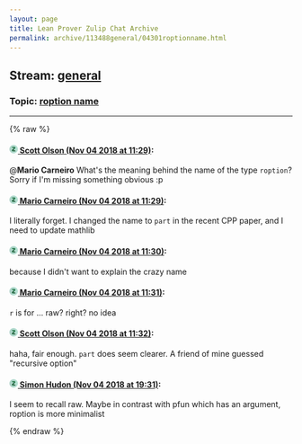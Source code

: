 ```yaml
---
layout: page
title: Lean Prover Zulip Chat Archive 
permalink: archive/113488general/04301roptionname.html
---
```


## Stream: [general](index.html)
### Topic: [roption name](04301roptionname.html)

---


{% raw %}
#### [![Click to go to Zulip](../../assets/img/zulip2.png) Scott Olson (Nov 04 2018 at 11:29)](https://leanprover.zulipchat.com/#narrow/stream/113488-general/topic/roption%20name/near/137151183):
@**Mario Carneiro** What's the meaning behind the name of the type `roption`? Sorry if I'm missing something obvious :p

#### [![Click to go to Zulip](../../assets/img/zulip2.png) Mario Carneiro (Nov 04 2018 at 11:29)](https://leanprover.zulipchat.com/#narrow/stream/113488-general/topic/roption%20name/near/137151189):
I literally forget. I changed the name to `part` in the recent CPP paper, and I need to update mathlib

#### [![Click to go to Zulip](../../assets/img/zulip2.png) Mario Carneiro (Nov 04 2018 at 11:30)](https://leanprover.zulipchat.com/#narrow/stream/113488-general/topic/roption%20name/near/137151241):
because I didn't want to explain the crazy name

#### [![Click to go to Zulip](../../assets/img/zulip2.png) Mario Carneiro (Nov 04 2018 at 11:31)](https://leanprover.zulipchat.com/#narrow/stream/113488-general/topic/roption%20name/near/137151256):
`r` is for ... raw? right? no idea

#### [![Click to go to Zulip](../../assets/img/zulip2.png) Scott Olson (Nov 04 2018 at 11:32)](https://leanprover.zulipchat.com/#narrow/stream/113488-general/topic/roption%20name/near/137151301):
haha, fair enough. `part` does seem clearer. A friend of mine guessed "recursive option"

#### [![Click to go to Zulip](../../assets/img/zulip2.png) Simon Hudon (Nov 04 2018 at 19:31)](https://leanprover.zulipchat.com/#narrow/stream/113488-general/topic/roption%20name/near/137166356):
I seem to recall raw. Maybe in contrast with pfun which has an argument, roption is more minimalist


{% endraw %}
